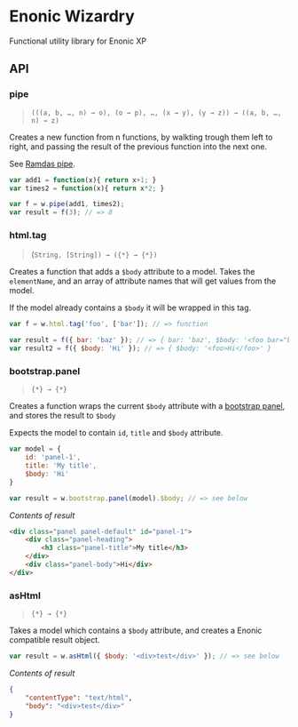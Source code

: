 # Enonic Wizardry

Functional utility library for Enonic XP

## API

### pipe

> `(((a, b, …, n) → o), (o → p), …, (x → y), (y → z)) → ((a, b, …, n) → z)`

Creates a new function from n functions, by walkting trough them left to right, and passing the result of the previous function into the next one.

See [Ramdas pipe](http://ramdajs.com/0.18.0/docs/#pipe).

```javascript
var add1 = function(x){ return x+1; }
var times2 = function(x){ return x*2; }

var f = w.pipe(add1, times2);
var result = f(3); // => 8
```

### html.tag

> (`String, [String]) → ({*} → {*})`

Creates a function that adds a `$body` attribute to a model. Takes the `elementName`, and an array of attribute names that will get values from the model.

If the model already contains a `$body` it will be wrapped in this tag.

```javascript
var f = w.html.tag('foo', ['bar']); // => function

var result = f({ bar: 'baz' }); // => { bar: 'baz', $body: '<foo bar="baz" />' }
var result2 = f({ $body: 'Hi' }); // => { $body: '<foo>Hi</foo>' }
```

### bootstrap.panel

 > `{*} → {*}`

Creates a function wraps the current `$body` attribute with a [bootstrap panel](http://getbootstrap.com/components/#panels), and stores the result to `$body`

Expects the model to contain `id`, `title` and `$body` attribute.

```javascript
var model = {
    id: 'panel-1',
    title: 'My title',
    $body: 'Hi'
}

var result = w.bootstrap.panel(model).$body; // => see below
```
*Contents of result*

```html
<div class="panel panel-default" id="panel-1">
    <div class="panel-heading">
        <h3 class="panel-title">My title</h3>
    </div>
    <div class="panel-body">Hi</div>
</div>
```

### asHtml

 > `{*} → {*}`

Takes a model which contains a `$body` attribute, and creates a Enonic compatible result object.

```javascript
var result = w.asHtml({ $body: '<div>test</div>' }); // => see below
```

*Contents of result*

```json
{
    "contentType": "text/html",
    "body": "<div>test</div>"
}
```